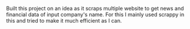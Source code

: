 Built this project on an idea as it scraps multiple website to get news and financial data of input company's name. For this I mainly used scrappy in this and tried to make it much efficient as I can.
